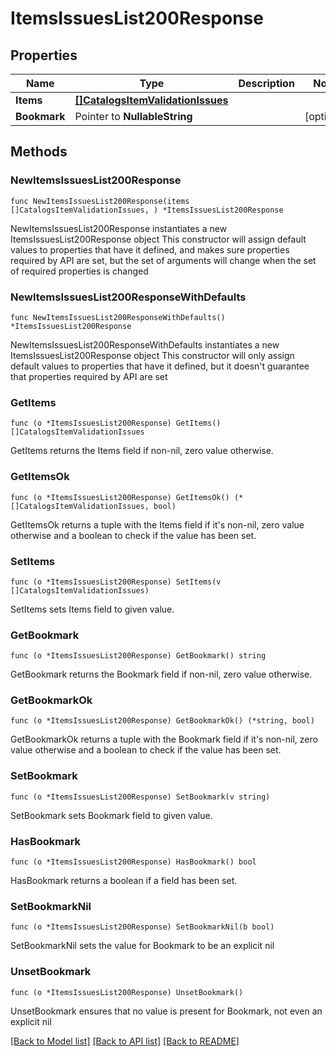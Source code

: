 # ItemsIssuesList200Response

## Properties

Name | Type | Description | Notes
------------ | ------------- | ------------- | -------------
**Items** | [**[]CatalogsItemValidationIssues**](CatalogsItemValidationIssues.md) |  | 
**Bookmark** | Pointer to **NullableString** |  | [optional] 

## Methods

### NewItemsIssuesList200Response

`func NewItemsIssuesList200Response(items []CatalogsItemValidationIssues, ) *ItemsIssuesList200Response`

NewItemsIssuesList200Response instantiates a new ItemsIssuesList200Response object
This constructor will assign default values to properties that have it defined,
and makes sure properties required by API are set, but the set of arguments
will change when the set of required properties is changed

### NewItemsIssuesList200ResponseWithDefaults

`func NewItemsIssuesList200ResponseWithDefaults() *ItemsIssuesList200Response`

NewItemsIssuesList200ResponseWithDefaults instantiates a new ItemsIssuesList200Response object
This constructor will only assign default values to properties that have it defined,
but it doesn't guarantee that properties required by API are set

### GetItems

`func (o *ItemsIssuesList200Response) GetItems() []CatalogsItemValidationIssues`

GetItems returns the Items field if non-nil, zero value otherwise.

### GetItemsOk

`func (o *ItemsIssuesList200Response) GetItemsOk() (*[]CatalogsItemValidationIssues, bool)`

GetItemsOk returns a tuple with the Items field if it's non-nil, zero value otherwise
and a boolean to check if the value has been set.

### SetItems

`func (o *ItemsIssuesList200Response) SetItems(v []CatalogsItemValidationIssues)`

SetItems sets Items field to given value.


### GetBookmark

`func (o *ItemsIssuesList200Response) GetBookmark() string`

GetBookmark returns the Bookmark field if non-nil, zero value otherwise.

### GetBookmarkOk

`func (o *ItemsIssuesList200Response) GetBookmarkOk() (*string, bool)`

GetBookmarkOk returns a tuple with the Bookmark field if it's non-nil, zero value otherwise
and a boolean to check if the value has been set.

### SetBookmark

`func (o *ItemsIssuesList200Response) SetBookmark(v string)`

SetBookmark sets Bookmark field to given value.

### HasBookmark

`func (o *ItemsIssuesList200Response) HasBookmark() bool`

HasBookmark returns a boolean if a field has been set.

### SetBookmarkNil

`func (o *ItemsIssuesList200Response) SetBookmarkNil(b bool)`

 SetBookmarkNil sets the value for Bookmark to be an explicit nil

### UnsetBookmark
`func (o *ItemsIssuesList200Response) UnsetBookmark()`

UnsetBookmark ensures that no value is present for Bookmark, not even an explicit nil

[[Back to Model list]](../README.md#documentation-for-models) [[Back to API list]](../README.md#documentation-for-api-endpoints) [[Back to README]](../README.md)


